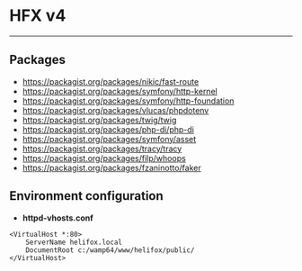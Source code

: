 # HFX v4

---

## Packages

- https://packagist.org/packages/nikic/fast-route
- https://packagist.org/packages/symfony/http-kernel
- https://packagist.org/packages/symfony/http-foundation
- https://packagist.org/packages/vlucas/phpdotenv
- https://packagist.org/packages/twig/twig
- https://packagist.org/packages/php-di/php-di
- https://packagist.org/packages/symfony/asset
- https://packagist.org/packages/tracy/tracy
- https://packagist.org/packages/filp/whoops
- https://packagist.org/packages/fzaninotto/faker


## Environment configuration

- **httpd-vhosts.conf**

```
<VirtualHost *:80>
	ServerName helifox.local
	DocumentRoot c:/wamp64/www/helifox/public/
</VirtualHost>
```
